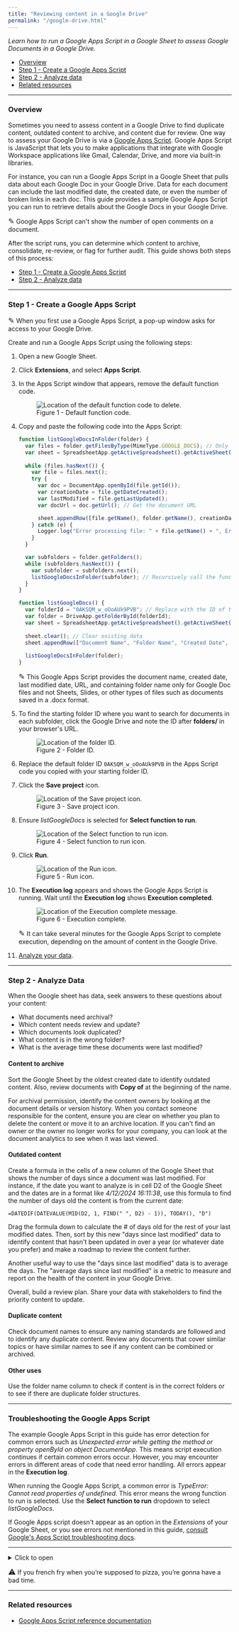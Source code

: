 ```yaml
---
title: "Reviewing content in a Google Drive"
permalink: "/google-drive.html"
---
```


*Learn how to run a Google Apps Script in a Google Sheet to assess Google Documents in a Google Drive.*

- [Overview](#overview)
- [Step 1 - Create a Google Apps Script](#step-1---create-a-google-apps-script)
- [Step 2 - Analyze data](#step-2---analyze-data)
- [Related resources](#related-resources)

---

### Overview

Sometimes you need to assess content in a Google Drive to find duplicate content, outdated content to archive, and content due for review. One way to assess your Google Drive is via a [Google Apps Script](https://developers.google.com/apps-script/reference). Google Apps Script is JavaScript that lets you to make applications that integrate with Google Workspace applications like Gmail, Calendar, Drive, and more via built-in libraries. 

For instance, you can run a Google Apps Script in a Google Sheet that pulls data about each Google Doc in your Google Drive. Data for each document can include the last modified date, the created date, or even the number of broken links in each doc. This guide provides a sample Google Apps Script you can run to retrieve details about the Google Docs in your Google Drive.

<div class="alert-cyan">
  <p><span style="font-size:larger;">✎</span>
  Google Apps Script can't show the number of open comments on a document.</p>
</div>
 
After the script runs, you can determine which content to archive, consolidate, re-review, or flag for further audit. This guide shows both steps of this process:

- [Step 1 - Create a Google Apps Script](#step-1---create-a-google-apps-script)
- [Step 2 - Analyze data](#step-2---analyze-data)

---

### Step 1 - Create a Google Apps Script

<div class="alert-cyan">
  <p><span style="font-size:larger;">✎</span>
  When you first use a Google Apps Script, a pop-up window asks for access to your Google Drive.</p>
</div>

Create and run a Google Apps Script using the following steps:

1. Open a new Google Sheet.
2. Click **Extensions**, and select **Apps Script**.
3. In the Apps Script window that appears, remove the default function code.

    <figure>
        <img src="/assets/images/delete-default-code.png" class="image-border-medium" alt="Location of the default function code to delete.">
        <figcaption>Figure 1 - Default function code.</figcaption>
    </figure>

4. Copy and paste the following code into the Apps Script:

    ```javascript
    function listGoogleDocsInFolder(folder) {
      var files = folder.getFilesByType(MimeType.GOOGLE_DOCS); // Only looking at Documents, not spreadsheets, presentations, etc
      var sheet = SpreadsheetApp.getActiveSpreadsheet().getActiveSheet();
  
      while (files.hasNext()) {
        var file = files.next();
        try {
          var doc = DocumentApp.openById(file.getId());
          var creationDate = file.getDateCreated();
          var lastModified = file.getLastUpdated();
          var docUrl = doc.getUrl(); // Get the document URL

          sheet.appendRow([file.getName(), folder.getName(), creationDate, lastModified, docUrl]); // Append URL to the row
        } catch (e) {
          Logger.log("Error processing file: " + file.getName() + ", Error: " + e.toString());
        }
      }

      var subfolders = folder.getFolders();
      while (subfolders.hasNext()) {
        var subfolder = subfolders.next();
        listGoogleDocsInFolder(subfolder); // Recursively call the function for subfolders
      }
    }

    function listGoogleDocs() {
      var folderId = "0AKSQM_w_oOoAUk9PVB"; // Replace with the ID of the root folder
      var folder = DriveApp.getFolderById(folderId);
      var sheet = SpreadsheetApp.getActiveSpreadsheet().getActiveSheet();
  
      sheet.clear(); // Clear existing data
      sheet.appendRow(["Document Name", "Folder Name", "Created Date", "Last Modified Date", "Document URL"]); // Add URL column
  
      listGoogleDocsInFolder(folder);
    }
    ```

    <div class="alert-cyan">
      <p><span style="font-size:larger;">✎</span>
      This Google Apps Script provides the document name, created date, last modified date, URL, and containing folder name only for Google Doc files and not Sheets, Slides, or other types of files such as documents saved in a .docx format.</p>
    </div>

6. To find the starting folder ID where you want to search for documents in each subfolder, click the Google Drive and note the ID after **folders/** in your browser's URL.

    <figure>
      <img src="/assets/images/find-folder-id.png" class="image-border-medium" alt="Location of the folder ID.">
      <figcaption>Figure 2 - Folder ID.</figcaption>
    </figure>

7. Replace the default folder ID `0AKSQM_w_oOoAUk9PVB` in the Apps Script code you copied with your starting folder ID.

8. Click the **Save project** icon.

    <figure>
      <img src="/assets/images/save-project-icon.png" class="image-border-medium" alt="Location of the Save project icon.">
      <figcaption>Figure 3 - Save project icon.</figcaption>
    </figure>

9. Ensure *listGoogleDocs* is selected for **Select function to run**.

    <figure>
      <img src="/assets/images/function-to-run.png" class="image-border-medium" alt="Location of the Select function to run icon.">
      <figcaption>Figure 4 - Select function to run icon.</figcaption>
    </figure>

10. Click **Run**.

    <figure>
      <img src="/assets/images/run-icon.png" class="image-border-medium" alt="Location of the Run icon.">
      <figcaption>Figure 5 - Run icon.</figcaption>
    </figure>

11. The **Execution log** appears and shows the Google Apps Script is running. Wait until the **Execution log** shows **Execution completed**.

    <figure>
      <img src="/assets/images/execution-complete.png" class="image-border-medium" alt="Location of the Execution complete message.">
      <figcaption>Figure 6 - Execution complete.</figcaption>
    </figure>

    <div class="alert-cyan">
      <p><span style="font-size:larger;">✎</span>
      It can take several minutes for the Google Apps Script to complete execution, depending on the amount of content in the Google Drive.</p>
    </div>

12. [Analyze your data](#step-2---analyze-data).

---

### Step 2 - Analyze Data

When the Google sheet has data, seek answers to these questions about your content:

- What documents need archival?
- Which content needs review and update?
- Which documents look duplicated?
- What content is in the wrong folder?
- What is the average time these documents were last modified?

#### Content to archive

Sort the Google Sheet by the oldest created date to identify outdated content. Also, review documents with **Copy of** at the beginning of the name.

For archival permission, identify the content owners by looking at the document details or version history. When you contact someone responsible for the content, ensure you are clear on whether you plan to delete the content or move it to an archive location. If you can't find an owner or the owner no longer works for your company, you can look at the document analytics to see when it was last viewed.

#### Outdated content

Create a formula in the cells of a new column of the Google Sheet that shows the number of days since a document was last modified. For instance, if the date you want to analyze is in cell D2 of the Google Sheet and the dates are in a format like *4/12/2024 16:11:38*, use this formula to find the number of days old the content is from the current date:

```
=DATEDIF(DATEVALUE(MID(D2, 1, FIND(" ", D2) - 1)), TODAY(), "D")
```

Drag the formula down to calculate the # of days old for the rest of your last modified dates. Then, sort by this new "days since last modified" data to identify content that hasn't been updated in over a year (or whatever date you prefer) and make a roadmap to review the content further.

Another useful way to use the "days since last modified" data is to average the days. The "average days since last modified" is a metric to measure and report on the health of the content in your Google Drive. 

Overall, build a review plan. Share your data with stakeholders to find the priority content to update.

#### Duplicate content

Check document names to ensure any naming standards are followed and to identify any duplicate content. Review any documents that cover similar topics or have similar names to see if any content can be combined or archived.

#### Other uses

Use the folder name column to check if content is in the correct folders or to see if there are duplicate folder structures.

---

### Troubleshooting the Google Apps Script

The example Google Apps Script in this guide has error detection for common errors such as *Unexpected error while getting the method or property openById on object DocumentApp.* This means script execution continues if certain common errors occur. However, you may encounter errors in different areas of code that need error handling. All errors appear in the **Execution log**.

When running the Google Apps Script, a common error is *TypeError: Cannot read properties of undefined*. This error means the wrong function to run is selected. Use the **Select function to run** dropdown to select *listGoogleDocs*.

If Google Apps script doesn't appear as an option in the *Extensions* of your Google Sheet, or you see errors not mentioned in this guide, [consult Google's Apps Script troubleshooting docs](https://developers.google.com/apps-script/guides/support/troubleshooting).

---

<details>
<summary>Click to open</summary>
<p>If your browser supports this element, it should allow you to expand and collapse these details.</p></details>

<div class="alert-orange">
  <p><span style="font-size:larger;">⚠</span>
If you french fry when you’re supposed to pizza, you’re gonna have a bad time.</p>
</div>

---


### Related resources

- [Google Apps Script reference documentation]()
